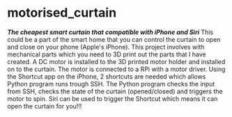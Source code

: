 # motorised_curtain
***The cheapest smart curtain that compatible with iPhone and Siri***
This could be a part of the smart home that you can control the curtain to open and close on your phone (Apple's iPhone). 
This project involves with mechanical parts which you need to 3D print out the parts that I have created.
A DC motor is installed to the 3D printed motor holder and installed on to the curtain.
The motor is connected to a RPi with a motor driver. 
Using the Shortcut app on the iPhone, 2 shortcuts are needed which allows Python program runs trough SSH. The Python program checks the input from SSH, checks the state of the curtain (opened/closed) and triggers the motor to spin. 
Siri can be used to trigger the Shortcut which means it can open the curtain for you!!!

